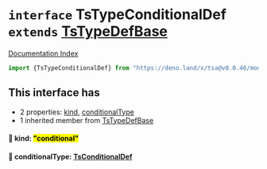 # `interface` TsTypeConditionalDef `extends` [TsTypeDefBase](../private.interface.TsTypeDefBase/README.md)

[Documentation Index](../README.md)

```ts
import {TsTypeConditionalDef} from "https://deno.land/x/tsa@v0.0.46/mod.ts"
```

## This interface has

- 2 properties:
[kind](#-kind-conditional),
[conditionalType](#-conditionaltype-tsconditionaldef)
- 1 inherited member from [TsTypeDefBase](../private.interface.TsTypeDefBase/README.md)


#### 📄 kind: <mark>"conditional"</mark>



#### 📄 conditionalType: [TsConditionalDef](../interface.TsConditionalDef/README.md)



